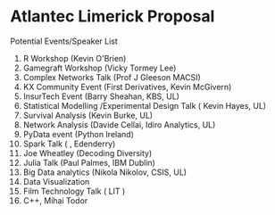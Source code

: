 
Atlantec Limerick Proposal
==============================

Potential Events/Speaker List

1. R Workshop (Kevin O'Brien)
2. Gamegraft Workshop (Vicky Tormey Lee)
3. Complex Networks Talk (Prof J Gleeson MACSI)
4. KX Community Event (First Derivatives, Kevin McGivern)
5. InsurTech Event (Barry Sheahan, KBS, UL)
6. Statistical Modelling /Experimental Design Talk ( Kevin Hayes, UL)
7. Survival Analysis (Kevin Burke, UL)
8. Network Analysis (Davide Cellai, Idiro Analytics, UL)
9. PyData event (Python Ireland)
10. Spark Talk ( , Edenderry)
11. Joe Wheatley (Decoding Diversity)
13. Julia Talk (Paul Palmes, IBM Dublin)
14. Big Data analytics (Nikola Nikolov, CSIS, UL)
15. Data Visualization
16. Film Technology Talk ( LIT )
17. C++, Mihai Todor
